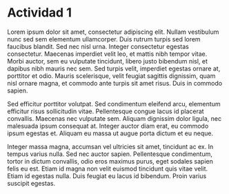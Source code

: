 # Actividad 1

Lorem ipsum dolor sit amet, consectetur adipiscing elit. Nullam vestibulum nunc sed sem elementum ullamcorper. Duis rutrum turpis sed lorem faucibus blandit. Sed nec nisl urna. Integer consectetur egestas consectetur. Maecenas imperdiet velit leo, et mattis nibh tempor vitae. Morbi auctor, sem eu vulputate tincidunt, libero justo bibendum nisl, et dapibus nibh mauris nec sem. Sed turpis velit, imperdiet egestas ornare at, porttitor et odio. Mauris scelerisque, velit feugiat sagittis dignissim, quam nisl ornare magna, et commodo ante turpis sit amet risus. Duis in commodo sapien.

Sed efficitur porttitor volutpat. Sed condimentum eleifend arcu, elementum efficitur risus sollicitudin vitae. Pellentesque congue lacus id placerat convallis. Maecenas nec vulputate sem. Aliquam dignissim dolor ligula, nec malesuada ipsum consequat at. Integer auctor diam erat, eu commodo ipsum egestas et. Aliquam eu massa ut augue porta dictum et eu neque.

Integer massa magna, accumsan vel ultricies sit amet, tincidunt ac ex. In tempus varius nulla. Sed nec auctor sapien. Pellentesque condimentum, tortor in dictum convallis, odio eros maximus purus, eget sodales sapien felis eu est. Etiam id magna non velit euismod tincidunt quis vitae velit. Etiam id egestas nulla. Duis feugiat eu lacus id bibendum. Proin varius suscipit egestas.

